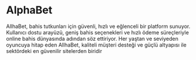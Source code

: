 # AlphaBet
AllhaBet, bahis tutkunları için güvenli, hızlı ve eğlenceli bir platform sunuyor. Kullanıcı dostu arayüzü, geniş bahis seçenekleri ve hızlı ödeme süreçleriyle online bahis dünyasında adından söz ettiriyor. Her yaştan ve seviyeden oyuncuya hitap eden AllhaBet, kaliteli müşteri desteği ve güçlü altyapısı ile sektördeki en güvenilir sitelerden biridir
